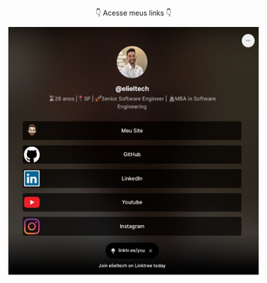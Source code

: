 
<p align="center">
 <br><br>
👇 Acesse meus links 👇
 
<div align="center">
   <a href="https://linktr.ee/elieltech/">
   <img align="center" height="500em" src="WhatsApp Image 2023-05-31 at 14.01.32.jpeg"/>
   </a>
</div>

<br><br>




